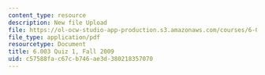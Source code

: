 ```yaml
---
content_type: resource
description: New file Upload
file: https://ol-ocw-studio-app-production.s3.amazonaws.com/courses/6-003-signals-and-systems-fall-2011/c57588fac67cb746ae3d380218357070_MIT6_003F11_F09q1.pdf
file_type: application/pdf
resourcetype: Document
title: 6.003 Quiz 1, Fall 2009
uid: c57588fa-c67c-b746-ae3d-380218357070
---
```


